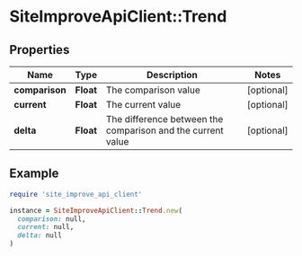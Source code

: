 # SiteImproveApiClient::Trend

## Properties

| Name | Type | Description | Notes |
| ---- | ---- | ----------- | ----- |
| **comparison** | **Float** | The comparison value | [optional] |
| **current** | **Float** | The current value | [optional] |
| **delta** | **Float** | The difference between the comparison and the current value | [optional] |

## Example

```ruby
require 'site_improve_api_client'

instance = SiteImproveApiClient::Trend.new(
  comparison: null,
  current: null,
  delta: null
)
```


